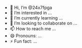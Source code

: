 - 👋 Hi, I’m @24x7fpga
- 👀 I’m interested in ...
- 🌱 I’m currently learning ...
- 💞️ I’m looking to collaborate on ...
- 📫 How to reach me ...
- 😄 Pronouns: ...
- ⚡ Fun fact: ...

<!---
24x7fpga/24x7fpga is a ✨ special ✨ repository because its `README.md` (this file) appears on your GitHub profile.
You can click the Preview link to take a look at your changes.
--->
